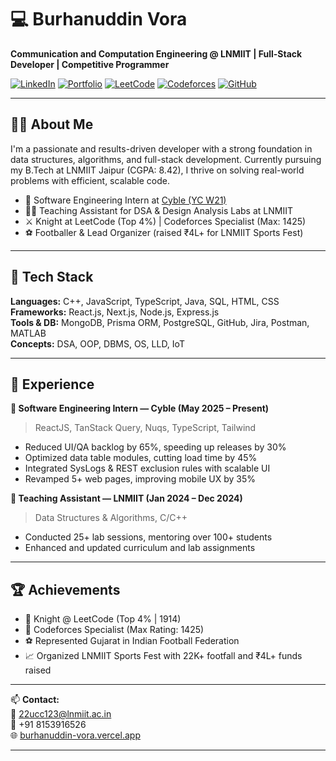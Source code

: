 # 💻 Burhanuddin Vora

**Communication and Computation Engineering @ LNMIIT | Full-Stack Developer | Competitive Programmer**

[![LinkedIn](https://img.shields.io/badge/LinkedIn-Burhanuddin%20Vora-blue?style=flat-square&logo=linkedin)](https://www.linkedin.com/in/burhan-vora-b84817251/)
[![Portfolio](https://img.shields.io/badge/Portfolio-Visit-orange?style=flat-square&logo=vercel)](https://burhanuddin-vora.vercel.app/)
[![LeetCode](https://img.shields.io/badge/LeetCode-_bwise_-FFA116?style=flat-square&logo=leetcode)](https://leetcode.com/u/_bwise_/)
[![Codeforces](https://img.shields.io/badge/Codeforces-bwise-1f8acb?style=flat-square&logo=codeforces)](https://codeforces.com/profile/bwise)
[![GitHub](https://img.shields.io/badge/GitHub-burhanv14-black?style=flat-square&logo=github)](https://github.com/burhanv14)

---

## 🧑‍💻 About Me

I'm a passionate and results-driven developer with a strong foundation in data structures, algorithms, and full-stack development. Currently pursuing my B.Tech at LNMIIT Jaipur (CGPA: 8.42), I thrive on solving real-world problems with efficient, scalable code. 

- 🔭 Software Engineering Intern at [Cyble (YC W21)](https://cyble.com/)
- 👨‍🏫 Teaching Assistant for DSA & Design Analysis Labs at LNMIIT
- ⚔️ Knight at LeetCode (Top 4%) | Codeforces Specialist (Max: 1425)
- ⚽ Footballer & Lead Organizer (raised ₹4L+ for LNMIIT Sports Fest)

---

## 🚀 Tech Stack

**Languages:** C++, JavaScript, TypeScript, Java, SQL, HTML, CSS  
**Frameworks:** React.js, Next.js, Node.js, Express.js  
**Tools & DB:** MongoDB, Prisma ORM, PostgreSQL, GitHub, Jira, Postman, MATLAB  
**Concepts:** DSA, OOP, DBMS, OS, LLD, IoT  

---

## 💼 Experience

**🔹 Software Engineering Intern — Cyble (May 2025 – Present)**  
> ReactJS, TanStack Query, Nuqs, TypeScript, Tailwind  
- Reduced UI/QA backlog by 65%, speeding up releases by 30%  
- Optimized data table modules, cutting load time by 45%  
- Integrated SysLogs & REST exclusion rules with scalable UI  
- Revamped 5+ web pages, improving mobile UX by 35%

**🔹 Teaching Assistant — LNMIIT (Jan 2024 – Dec 2024)**  
> Data Structures & Algorithms, C/C++  
- Conducted 25+ lab sessions, mentoring over 100+ students  
- Enhanced and updated curriculum and lab assignments

---


## 🏆 Achievements

- 💪 Knight @ LeetCode (Top 4% | 1914)  
- 🧠 Codeforces Specialist (Max Rating: 1425)  
- ⚽ Represented Gujarat in Indian Football Federation  
- 📈 Organized LNMIIT Sports Fest with 22K+ footfall and ₹4L+ funds raised  

---

📫 **Contact:**  
📧 22ucc123@lnmiit.ac.in  
📱 +91 8153916526  
🌐 [burhanuddin-vora.vercel.app](https://burhanuddin-vora.vercel.app/)

---
